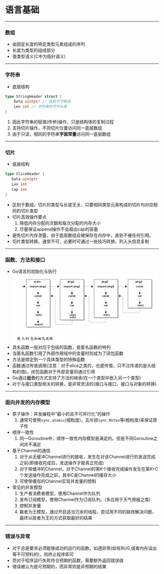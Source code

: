 # 语言基础

---
### 数组
- 由固定长度的特定类型元素组成的序列
- 长度为类型的组成部分
- 值类型语义(C中为指针语义)
---
### 字符串
- 底层结构
```go
type StringHeader struct {
	Data uintptr // 底层字节数组
	Len int // 字符串的字节长度
}
```
  1. 因此字符串的赋值(传参)操作，只是结构体的复制过程
  2. 支持切片操作，不同切片位置访问同一底层数组
  3. 由于只读，相同的字符串**字面常量**访问同一底层数组
  
 ---
 ### 切片
 - 底层结构
 ```go
type SliceHeader {
	Data uintptr
	Len int
	Cap int
}
```
- 区别于数组，切片的类型与长度无关，只要相同类型元素构成的切片均对应相同的切片类型
- 切片高效操作要点
  1. 降低内存分配的次数和每次分配的内存大小
  2. 尽量保证append操作不会超出cap的容量
- 避免切片内存泄露，由于底层数组会被保存在内存中，直到不被任何引用。
- 切片类型转换。通常不可，必要时可通过一些技巧转换，列入头信息复制
---

### 函数、方法和接口

- Go语言的初始化与执行
![xx](https://raw.githubusercontent.com/erenming/advance-go/master/images/WX20190909-142049@2x.png)
- 具名函数一般对应于包级的函数，是匿名函数的特列
- 当匿名函数引用了外部作用域中的变量时则成为了闭包函数
- 方法是绑定到一个具体类型的特殊函数
- 函数通过传值调用(注意：对于slice之类的，也是传值，只不过传递的是头结构的值)，闭包函数对于外部变量则通过引用
- Go通过**组合**的方式支持了方法的继承(在一个类型中嵌入另一个类型)
- 对于与接口类型相关的转换，是非常灵活的(接口与接口，接口与对象的转换)
---

### 面向并发的内存模型

- 原子操作：并发编程中“最小的且不可并行化”的操作
  1. 通常可使用`sync.atomic`(细粒度)，互斥锁`sync.Mutex`等(粗粒度)来保证原子性
- 顺序一致性
  1. 同一Goroutine中，顺序一致性内存模型是满足的。但是不同Goroutine之间并不满足
- 基于Channel的通信
  1. 对于从无缓冲Channel进行的接收，发生在对该Channel进行的发送完成之前(即接收完成后，发送操作才能真正完成)
  2. 对于带缓冲的Channel，对于Channel的第*K*个接收完成操作发生在第*K+C*个发送操作完成之前，其中C是Channel的缓存大小
  3. 可使带缓存的Channel实现并发量的控制
- 常见的并发模型
  1. 生产者消费者模型，使用Channel作为队列
  2. 发布订阅模型，使用Channel作为订阅队列。(多应用于天气预报之类)
  3. 控制并发量
  4. 赢者为王模型，通过开启适当冗余的线程，尝试用不同的路径解决问题，最终以胜者为王的方式获取最好的结果
  
---

### 错误与异常
- 对于总是要求必须能够成功的运行的函数，如遇异常(如有BUG,或者内存溢出等不可预料的)，则终止程序即可
- 而对于程序运行失败符合预期的函数，需要额外返回错误值
- 错误被认为是可预期的，而异常则是非预期的结果